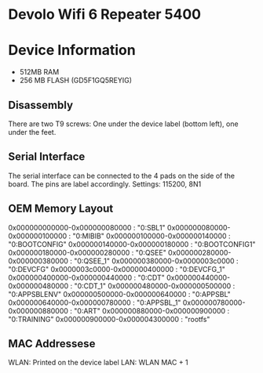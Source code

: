 # Devolo Wifi 6 Repeater 5400

# Device Information
- 512MB RAM
- 256 MB FLASH (GD5F1GQ5REYIG)

## Disassembly
There are two T9 screws: One under the device label (bottom left), one under the feet.

## Serial Interface
The serial interface can be connected to the 4 pads on the side of the board. The pins are label accordingly.
Settings: 115200, 8N1

## OEM Memory Layout
0x000000000000-0x000000080000 : "0:SBL1"
0x000000080000-0x000000100000 : "0:MIBIB"
0x000000100000-0x000000140000 : "0:BOOTCONFIG"
0x000000140000-0x000000180000 : "0:BOOTCONFIG1"
0x000000180000-0x000000280000 : "0:QSEE"
0x000000280000-0x000000380000 : "0:QSEE_1"
0x000000380000-0x0000003c0000 : "0:DEVCFG"
0x0000003c0000-0x000000400000 : "0:DEVCFG_1"
0x000000400000-0x000000440000 : "0:CDT"
0x000000440000-0x000000480000 : "0:CDT_1"
0x000000480000-0x000000500000 : "0:APPSBLENV"
0x000000500000-0x000000640000 : "0:APPSBL"
0x000000640000-0x000000780000 : "0:APPSBL_1"
0x000000780000-0x000000880000 : "0:ART"
0x000000880000-0x000000900000 : "0:TRAINING"
0x000000900000-0x000004300000 : "rootfs"

## MAC Addressese
WLAN: Printed on the device label
LAN: WLAN MAC + 1
